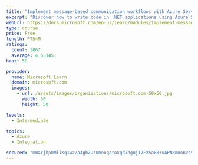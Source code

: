 ```yaml
---
title: "Implement message-based communication workflows with Azure Service Bus"
excerpt: "Discover how to write code in .NET applications using Azure Service Bus for communications that can handle high demand, low bandwidth, and hardware failures."
webUrl: https://docs.microsoft.com/en-us/learn/modules/implement-message-workflows-with-service-bus/
type: course
price: Free
length: PT54M
ratings:
  count: 3067
  average: 4.651451
heat: 50

provider:
  name: Microsoft Learn
  domain: microsoft.com
  images:
    - url: /assets/images/organizations/microsoft.com-50x50.jpg
      width: 50
      height: 50

levels:
  - Intermediate

topics:
  - Azure
  - Integration

secured: "mWXYjbp0MliKq1wz/p4gbZUz0meoqaroxqdJhguj17Fz5a8k+uAPN8mnonVsvjuqfOlzInD7hfFZb+ZJbWQS1VRQFwTOiXgEucR8nTsCQOY4WnZW5XnQ9yaxmZras/b5AMkeQtvwSWy1uLw5u1EKsTeAbWtiMCgrpGIN8Oi5/rzS1gtkBvuQFIRVY42QzrDmjU4pd6cuUgolTqZr8Dm51lQj1zyTf0K74Oc2SuozGh7lkhZFqY2ZPz4paTh/V0nJMMZSvPZ8RvYY+AYYkHwAKlENPwgNAvqDdR9T2LjHGu0uD02ErzGaLQfP+VPTYSnwggDwwcUHCiwrbOTyoyLpG4B3CWsdM9nCSeTlgJA6DKh70Z6hHK90KBLHPIWTmMs5tIM8zr5zN99NG694j07RTSEa4wrEjsyowvtSJrNE1eY=;kS85zs/EvZJcWoXx3W0Wug=="
---
```


